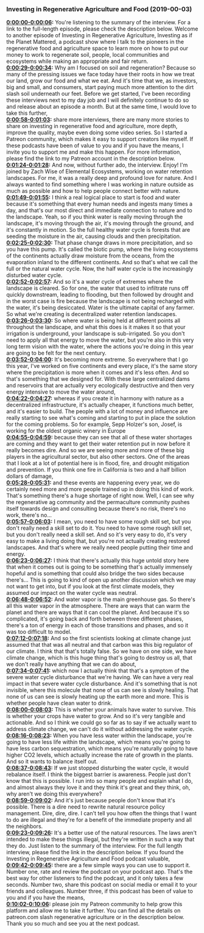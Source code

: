### Investing in Regenerative Agriculture and Food  (2019-00-03)
**[0:00:00-0:00:06](https://investinginregenerativeagriculture.com/2019/02/03/zach-weiss/#t=0:00:00):**  You're listening to the summary of the interview. For a link to the full-length episode, please check the description below.  Welcome to another episode of Investing in Regenerative Agriculture, Investing as if the Planet Mattered,  a podcast show where I talk to the pioneers in the regenerative food and agriculture space  to learn more on how to put our money to work to regenerate soil, people, local communities and ecosystems  while making an appropriate and fair return.  
**[0:00:29-0:00:34](https://investinginregenerativeagriculture.com/2019/02/03/zach-weiss/#t=0:00:29):**  Why am I focused on soil and regeneration? Because so many of the pressing issues we face today  have their roots in how we treat our land, grow our food and what we eat.  And it's time that we, as investors, big and small, and consumers, start paying much more attention to the dirt slash soil underneath our feet.  Before we get started, I've been recording these interviews next to my day job and I will definitely continue to do so  and release about an episode a month. But at the same time, I would love to take this further,  
**[0:00:58-0:01:03](https://investinginregenerativeagriculture.com/2019/02/03/zach-weiss/#t=0:00:58):**  share more interviews, there are many more stories to share on investing in regenerative food and agriculture,  more depth, improve the quality, maybe even doing some video series.  So I started a Patreon community, which makes it easy to support creators like myself.  If these podcasts have been of value to you and if you have the means, I invite you to support me and make this happen.  For more information, please find the link to my Patreon account in the description below.  
**[0:01:24-0:01:28](https://investinginregenerativeagriculture.com/2019/02/03/zach-weiss/#t=0:01:24):**  And now, without further ado, the interview. Enjoy!  I'm joined by Zach Wise of Elemental Ecosystems, working on water retention landscapes.  For me, it was a really deep and profound love for nature.  And I always wanted to find something where I was working in nature outside as much as possible  and how to help people connect better with nature.  
**[0:01:49-0:01:55](https://investinginregenerativeagriculture.com/2019/02/03/zach-weiss/#t=0:01:49):**  I think a real logical place to start is food and water because it's something that every human needs  and ingests many times a day, and that's our most direct and immediate connection to nature and to the landscape.  Yeah, so if you think water is really moving through the landscape, it's moving through the air,  it's moving through the ground, and it's constantly in motion.  So the full healthy water cycle is forests that are seeding the moisture in the air, causing clouds and then precipitation.  
**[0:02:25-0:02:30](https://investinginregenerativeagriculture.com/2019/02/03/zach-weiss/#t=0:02:25):**  That phase change draws in more precipitation, and so you have this pump.  It's called the biotic pump, where the living ecosystems of the continents actually draw moisture from the oceans,  from the evaporation inland to the different continents.  And so that's what we call the full or the natural water cycle.  Now, the half water cycle is the increasingly disturbed water cycle.  
**[0:02:52-0:02:57](https://investinginregenerativeagriculture.com/2019/02/03/zach-weiss/#t=0:02:52):**  And so it's a water cycle of extremes where the landscape is cleared.  So for one, the water that used to infiltrate runs off quickly downstream, leading to flooding,  but then followed by drought and in the worst case is fire because the landscape is not being recharged with the water, it's being desiccated.  Water is the ultimate capital of any farmer.  So what we're creating is decentralized water retention landscapes.  
**[0:03:26-0:03:30](https://investinginregenerativeagriculture.com/2019/02/03/zach-weiss/#t=0:03:26):**  So where water is being held at different points all throughout the landscape,  and what this does is it makes it so that your irrigation is underground, your landscape is sub-irrigated.  So you don't need to apply all that energy to move the water,  but you're also in this very long term vision with the water,  where the actions you're doing in this year are going to be felt for the next century.  
**[0:03:52-0:04:00](https://investinginregenerativeagriculture.com/2019/02/03/zach-weiss/#t=0:03:52):**  It's becoming more extreme. So everywhere that I go this year, I've worked on five continents and every place,  it's the same story where the precipitation is more when it comes and it's less often.  And so that's something that we designed for.  With these large centralized dams and reservoirs that are actually very ecologically destructive  and then very energy intensive to move the water around,  
**[0:04:22-0:04:27](https://investinginregenerativeagriculture.com/2019/02/03/zach-weiss/#t=0:04:22):**  whereas if you create it in harmony with nature as a decentralized infrastructure,  it's actually cheaper, it functions much better, and it's easier to build.  The people with a lot of money and influence are really starting to see what's coming  and starting to put in place the solution for the coming problems.  So for example, Sepp Holzer's son, Josef, is working for the oldest organic winery in Europe  
**[0:04:55-0:04:59](https://investinginregenerativeagriculture.com/2019/02/03/zach-weiss/#t=0:04:55):**  because they can see that all of these water shortages are coming  and they want to get their water retention put in now before it really becomes dire.  And so we are seeing more and more of these big players in the agricultural sector, but also other sectors.  One of the areas that I look at a lot of potential here is in flood, fire, and drought mitigation and prevention.  If you think one fire in California is two and a half billion dollars of damage,  
**[0:05:28-0:05:31](https://investinginregenerativeagriculture.com/2019/02/03/zach-weiss/#t=0:05:28):**  and these events are happening every year,  we do certainly need more and more people trained up in doing this kind of work.  That's something there's a huge shortage of right now.  Well, I can see why the regenerative ag community and the permaculture community pushes itself towards design and consulting  because there's no risk, there's no work, there's no...  
**[0:05:57-0:06:03](https://investinginregenerativeagriculture.com/2019/02/03/zach-weiss/#t=0:05:57):**  I mean, you need to have some rough skill set, but you don't really need a skill set to do it.  You need to have some rough skill set, but you don't really need a skill set.  And so it's very easy to do, it's very easy to make a living doing that,  but you're not actually creating restored landscapes.  And that's where we really need people putting their time and energy.  
**[0:06:23-0:06:27](https://investinginregenerativeagriculture.com/2019/02/03/zach-weiss/#t=0:06:23):**  I think that there's actually this huge untold story here  that when it comes out is going to be something that's actually immensely hopeful  and is something that could also bridge the two sides because there's...  This is going to kind of open up another discussion which we may not want to get into,  but if you look at the first climate models, they assumed our impact on the water cycle was neutral.  
**[0:06:48-0:06:52](https://investinginregenerativeagriculture.com/2019/02/03/zach-weiss/#t=0:06:48):**  And water vapor is the main greenhouse gas.  So there's all this water vapor in the atmosphere.  There are ways that can warm the planet and there are ways that it can cool the planet.  And because it's so complicated, it's going back and forth between three different phases,  there's a ton of energy in each of those transitions and phases, and so it was too difficult to model.  
**[0:07:12-0:07:18](https://investinginregenerativeagriculture.com/2019/02/03/zach-weiss/#t=0:07:12):**  And so the first scientists looking at climate change just assumed that that was all neutral  and that carbon was this big regulator of our climate.  I think that that's totally false.  So we have on one side, we have climate change, which is this huge thing that's going to destroy us all,  that we don't really have anything that we can do about,  
**[0:07:34-0:07:41](https://investinginregenerativeagriculture.com/2019/02/03/zach-weiss/#t=0:07:34):**  which now I actually think that that's a symptom of the severe water cycle disturbance that we're having.  We can have a very real impact in that severe water cycle disturbance.  And it's something that is not invisible, where this molecule that none of us can see is slowly healing.  That none of us can see is slowly heating up the earth more and more.  This is whether people have clean water to drink.  
**[0:08:00-0:08:03](https://investinginregenerativeagriculture.com/2019/02/03/zach-weiss/#t=0:08:00):**  This is whether your animals have water to survive.  This is whether your crops have water to grow.  And so it's very tangible and actionable.  And so I think we could go so far as to say if we actually want to address climate change,  we can't do it without addressing the water cycle.  
**[0:08:16-0:08:23](https://investinginregenerativeagriculture.com/2019/02/03/zach-weiss/#t=0:08:16):**  When you have less water within the landscape, you're going to have less life within the landscape,  which means you're going to have less carbon sequestration,  which means you're naturally going to have higher CO2 levels,  which actually increase the rate of growth in the plants.  And so it wants to balance itself out.  
**[0:08:37-0:08:43](https://investinginregenerativeagriculture.com/2019/02/03/zach-weiss/#t=0:08:37):**  If we just stopped disturbing the water cycle, it would rebalance itself.  I think the biggest barrier is awareness.  People just don't know that this is possible.  I run into so many people and explain what I do, and almost always they love it and they think it's great  and they think, oh, why aren't we doing this everywhere?  
**[0:08:59-0:09:02](https://investinginregenerativeagriculture.com/2019/02/03/zach-weiss/#t=0:08:59):**  And it's just because people don't know that it's possible.  There is a dire need to rewrite natural resource policy management.  Dire, dire, dire.  I can't tell you how often the things that I want to do are illegal  and they're for a benefit of the immediate property and all the neighbors.  
**[0:09:23-0:09:26](https://investinginregenerativeagriculture.com/2019/02/03/zach-weiss/#t=0:09:23):**  It's a better use of the natural resources.  The laws aren't intended to make these things illegal, but they're written in such a way that they do.  Just listen to the summary of the interview.  For the full length interview, please find the link in the description below.  If you found the Investing in Regenerative Agriculture and Food podcast valuable,  
**[0:09:42-0:09:45](https://investinginregenerativeagriculture.com/2019/02/03/zach-weiss/#t=0:09:42):**  there are a few simple ways you can use to support it.  Number one, rate and review the podcast on your podcast app.  That's the best way for other listeners to find the podcast, and it only takes a few seconds.  Number two, share this podcast on social media or email it to your friends and colleagues.  Number three, if this podcast has been of value to you and if you have the means,  
**[0:10:02-0:10:06](https://investinginregenerativeagriculture.com/2019/02/03/zach-weiss/#t=0:10:02):**  please join my Patreon community to help grow this platform and allow me to take it further.  You can find all the details on patreon.com slash regenerative agriculture or in the description below.  Thank you so much and see you at the next podcast.  